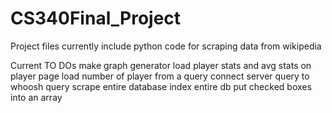 # CS340Final_Project

Project files currently include python code for scraping data from wikipedia

Current TO DOs
make graph generator
load player stats and avg stats on player page
load number of player from a query
connect server query to whoosh query
scrape entire database
index entire db
put checked boxes into an array

